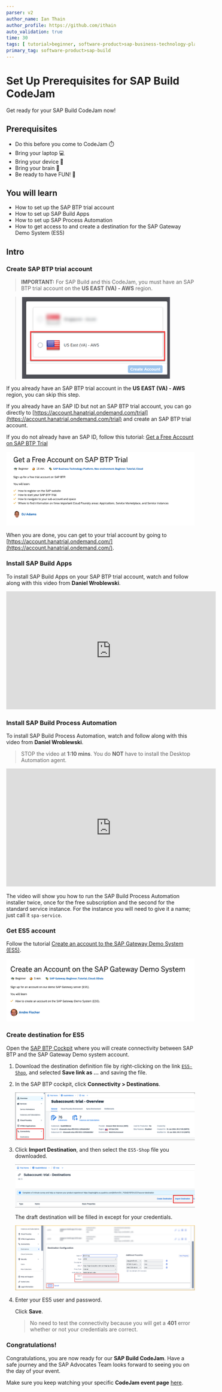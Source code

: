 ```yaml
---
parser: v2
author_name: Ian Thain
author_profile: https://github.com/ithain
auto_validation: true
time: 30
tags: [ tutorial>beginner, software-product>sap-business-technology-platform,software-product>sap-build, software-product>sap-build-apps--enterprise-edition]
primary_tag: software-product>sap-build
---
```

  

# Set Up Prerequisites for SAP Build CodeJam
<!-- description --> Get ready for your SAP Build CodeJam now!

## Prerequisites
- Do this before you come to CodeJam ⏱️
- Bring your laptop 💻
- Bring your device 📱
- Bring your brain 🧠
- Be ready to have FUN! 🤗






## You will learn
- How to set up the SAP BTP trial account
- How to set up SAP Build Apps
- How to set up SAP Process Automation
- How to get access to and create a destination for the SAP Gateway Demo System (ES5)







## Intro






### Create SAP BTP trial account
>**IMPORTANT:** For SAP Build and this CodeJam, you must have an SAP BTP trial account on the **US EAST (VA) - AWS** region.

>![alt text](USEast.png)

If you already have an SAP BTP trial account in the  **US EAST (VA) - AWS** region, you can skip this step.

If you already have an SAP ID but not an SAP BTP trial account, you can go directly to [https://account.hanatrial.ondemand.com/trial](https://account.hanatrial.ondemand.com/trial) and create an SAP BTP trial account. 

If you do not already have an SAP ID, follow this tutorial: [Get a Free Account on SAP BTP Trial](https://developers.sap.com/tutorials/hcp-create-trial-account.html)

<!-- border -->
![Get ES5 account tutorial](BTPTut.png)

When you are done, you can get to your trial account by going to [https://account.hanatrial.ondemand.com/](https://account.hanatrial.ondemand.com/).






### Install SAP Build Apps
To install SAP Build Apps on your SAP BTP trial account, watch and follow along with this video from **Daniel Wroblewski**.

<iframe width="560" height="315" src="https://www.youtube.com/embed/ZpQM2B1v2GY" frameborder="0" allowfullscreen></iframe> 






### Install SAP Build Process Automation
To install SAP Build Process Automation, watch and follow along with this video from **Daniel Wroblewski**. 

>STOP the video at **1:10 mins**. You do **NOT** have to install the Desktop Automation agent.

<iframe width="560" height="315" src="https://www.youtube.com/embed/2gB7ipo8TNY" frameborder="0" allowfullscreen></iframe> 

The video will show you how to run the SAP Build Process Automation installer twice, once for the free subscription and the second for the standard service instance. For the instance you will need to give it a name; just call it `spa-service`.






### Get ES5 account
Follow the tutorial [Create an account to the SAP Gateway Demo System (ES5)](https://developers.sap.com/tutorials/gateway-demo-signup.html).

<!-- border -->
![Get ES5 account tutorial](es5tut.png)






### Create destination for ES5
Open the [SAP BTP Cockpit](https://account.hanatrial.ondemand.com/trial/#/home/trial) where you will create connectivity between SAP BTP and the SAP Gateway Demo system account.

1. Download the destination definition file by right-clicking on the link [`ES5-Shop`](https://raw.githubusercontent.com/sap-tutorials/sap-build-apps/main/tutorials/codejam-0-prerequisites/ES5-Shop), and selected **Save link as ...** and saving the file.

2. In the SAP BTP cockpit, click **Connectivity >  Destinations**.

    <!-- border -->
    ![Open destinations](3-open-destinations.png)

3. Click **Import Destination**, and then select the `ES5-Shop` file you downloaded.

    <!-- border -->
    ![New destination](4-create-destination.png)

    The draft destination will be filled in except for your credentials.

    ![Add destination](add-destination.png)

4.  Enter your ES5 user and password.

    Click **Save**.

    >No need to test the connectivity because you will get a **401** error whether or not your credentials are correct. 







### Congratulations!
Congratulations, you are now ready for our **SAP Build CodeJam**. Have a safe journey and the SAP Advocates Team looks forward to seeing you on the day of your event.

Make sure you keep watching your specific **CodeJam event page** [here](https://groups.community.sap.com/t5/sap-codejam/eb-p/codejam-events).
